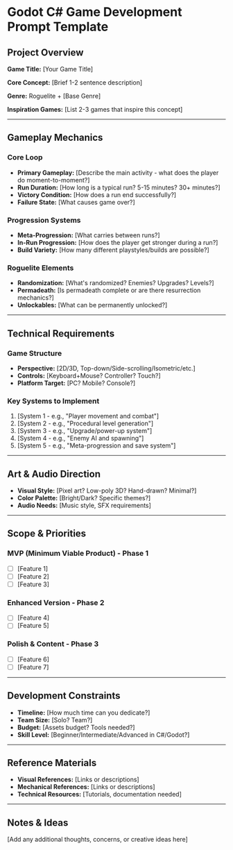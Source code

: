 # Godot C# Game Development Prompt Template

## Project Overview
**Game Title:** [Your Game Title]

**Core Concept:** [Brief 1-2 sentence description]

**Genre:** Roguelite + [Base Genre]

**Inspiration Games:** [List 2-3 games that inspire this concept]

---

## Gameplay Mechanics

### Core Loop
- **Primary Gameplay:** [Describe the main activity - what does the player do moment-to-moment?]
- **Run Duration:** [How long is a typical run? 5-15 minutes? 30+ minutes?]
- **Victory Condition:** [How does a run end successfully?]
- **Failure State:** [What causes game over?]

### Progression Systems
- **Meta-Progression:** [What carries between runs?]
- **In-Run Progression:** [How does the player get stronger during a run?]
- **Build Variety:** [How many different playstyles/builds are possible?]

### Roguelite Elements
- **Randomization:** [What's randomized? Enemies? Upgrades? Levels?]
- **Permadeath:** [Is permadeath complete or are there resurrection mechanics?]
- **Unlockables:** [What can be permanently unlocked?]

---

## Technical Requirements

### Game Structure
- **Perspective:** [2D/3D, Top-down/Side-scrolling/Isometric/etc.]
- **Controls:** [Keyboard+Mouse? Controller? Touch?]
- **Platform Target:** [PC? Mobile? Console?]

### Key Systems to Implement
1. [System 1 - e.g., "Player movement and combat"]
2. [System 2 - e.g., "Procedural level generation"]
3. [System 3 - e.g., "Upgrade/power-up system"]
4. [System 4 - e.g., "Enemy AI and spawning"]
5. [System 5 - e.g., "Meta-progression and save system"]

---

## Art & Audio Direction
- **Visual Style:** [Pixel art? Low-poly 3D? Hand-drawn? Minimal?]
- **Color Palette:** [Bright/Dark? Specific themes?]
- **Audio Needs:** [Music style, SFX requirements]

---

## Scope & Priorities

### MVP (Minimum Viable Product) - Phase 1
- [ ] [Feature 1]
- [ ] [Feature 2]
- [ ] [Feature 3]

### Enhanced Version - Phase 2
- [ ] [Feature 4]
- [ ] [Feature 5]

### Polish & Content - Phase 3
- [ ] [Feature 6]
- [ ] [Feature 7]

---

## Development Constraints
- **Timeline:** [How much time can you dedicate?]
- **Team Size:** [Solo? Team?]
- **Budget:** [Assets budget? Tools needed?]
- **Skill Level:** [Beginner/Intermediate/Advanced in C#/Godot?]

---

## Reference Materials
- **Visual References:** [Links or descriptions]
- **Mechanical References:** [Links or descriptions]
- **Technical Resources:** [Tutorials, documentation needed]

---

## Notes & Ideas
[Add any additional thoughts, concerns, or creative ideas here]

